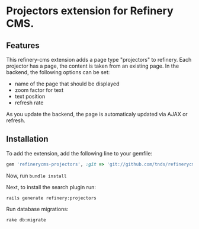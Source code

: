 # Projectors extension for Refinery CMS.

## Features
This refinery-cms extension adds a page type "projectors" to refinery.
Each projector has a page, the content is taken from an existing page.
In the backend, the following options can be set:
* name of the page that should be displayed
* zoom factor for text
* text position
* refresh rate

As you update the backend, the page is automaticaly updated via AJAX or refresh.

## Installation
To add the extension, add the following line to your gemfile:
```ruby
gem 'refinerycms-projectors', :git => 'git://github.com/tnds/refinerycms-projectors.git', :branch => 'release'
```

Now, run ``bundle install``

Next, to install the search plugin run:

    rails generate refinery:projectors

Run database migrations:

    rake db:migrate